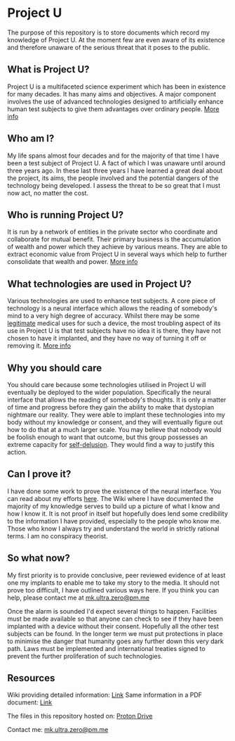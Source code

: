 # Project U

The purpose of this repository is to store documents which record my knowledge of Project U. At the moment few are even aware of its existence and therefore unaware of the serious threat that it poses to the public. 

## What is Project U?

Project U is a multifaceted science experiment which has been in existence for many decades. It has many aims and objectives. A major component involves the use of advanced technologies designed to artificially enhance human test subjects to give them advantages over ordinary people. [More info](https://www.projectu.link/mediawiki/index.php/ProjectU)

## Who am I?

My life spans almost four decades and for the majority of that time I have been a test subject of Project U. A fact of which I was unaware until around three years ago. In these last three years I have learned a great deal about the project, its aims, the people involved and the potential dangers of the technology being developed. I assess the threat to be so great that I must now act, no matter the cost.

## Who is running Project U?

It is run by a network of entities in the private sector who coordinate and collaborate for mutual benefit. Their primary business is the accumulation of wealth and power which they achieve by various means. They are able to extract economic value from Project U in several ways which help to further consolidate that wealth and power. [More info](https://www.projectu.link/mediawiki/index.php/The_Network)

## What technologies are used in Project U?

Various technologies are used to enhance test subjects. A core piece of technology is a neural interface which allows the reading of somebody's mind to a very high degree of accuracy. Whilst there may be some [legitimate](https://neuralink.com/) medical uses for such a device, the most troubling aspect of its use in Project U is that test subjects have no idea it is there, they have not chosen to have it implanted, and they have no way of turning it off or removing it. [More info](https://www.projectu.link/mediawiki/index.php/Methods_Of_Help)

## Why you should care

You should care because some technologies utilised in Project U will eventually be deployed to the wider population. Specifically the neural interface that allows the reading of somebody's thoughts. It is only a matter of time and progress before they gain the ability to make that dystopian nightmare our reality. They were able to implant these technologies into my body without my knowledge or consent, and they will eventually figure out how to do that at a much larger scale. You may believe that nobody would be foolish enough to want that outcome, but this group possesses an extreme capacity for [self-delusion](https://www.projectu.link/mediawiki/index.php/The_Network#Self_delusions). They would find a way to justify this action.

## Can I prove it?

I have done some work to prove the existence of the neural interface. You can read about my efforts [here](https://www.projectu.link/mediawiki/index.php/How_I_Know_I_Have_A_Neural_Interface#Evidence_so_far). The Wiki where I have documented the majority of my knowledge serves to build up a picture of what I know and how I know it. It is not proof in itself but hopefully does lend some credibility to the information I have provided, especially to the people who know me. Those who know I always try and understand the world in strictly rational terms. I am no conspiracy theorist.

## So what now?

My first priority is to provide conclusive, peer reviewed evidence of at least one my implants to enable me to take my story to the media. It should not prove too difficult, I have outlined various ways here. If you think you can help, please contact me at [mk.ultra.zero@pm.me](mailto:mk.ultra.zero@pm.me)

Once the alarm is sounded I'd expect several things to happen. Facilities must be made available so that anyone can check to see if they have been implanted with a device without their consent. Hopefully all the other test subjects can be found. In the longer term we must put protections in place to minimise the danger that humanity goes any further down this very dark path. Laws must be implemented and international treaties signed to prevent the further proliferation of such technologies. 

## Resources

Wiki providing detailed information: [Link](https://www.projectu.link/mediawiki)
Same information in a PDF document: [Link](https://github.com/mk-ultra-zero/projectu/blob/main/Documents/Public%20annoucement.pdf)

The files in this repository hosted on: [Proton Drive](https://drive.protonmail.com/urls/806Z3FBFM0#6z7IHs94cd77)

Contact me: [mk.ultra.zero@pm.me](mailto:mk.ultra.zero@pm.me)

